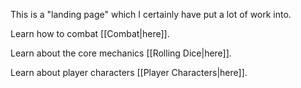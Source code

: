 This is a "landing page" which I certainly have put a lot of work into.

Learn how to combat [[Combat|here]].  

Learn about the core mechanics [[Rolling Dice|here]].

Learn about player characters [[Player Characters|here]].